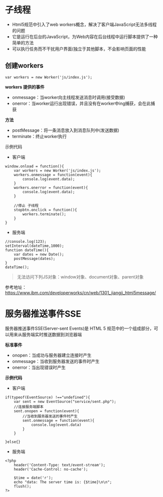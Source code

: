 # 子线程
- Html5规范中引入了web workers概念，解决了客户端JavaScript无法多线程的问题
- 它是运行在后台的JavaScript，为Web内容在后台线程中运行脚本提供了一种简单的方法
- 可以执行任务而不干扰用户界面(独立于其他脚本，不会影响页面的性能

## 创建workers
```
var workers = new Worker('js/index.js');
```
**workers 提供的事件**
- onmessage：当worker向主线程发送消息时调用(接受数据)
- onerror：当worker运行出现错误，并且没有在worker中ing捕获，会在此捕获

**方法**
- postMessage：将一条消息放入到消息队列中(发送数据)
- terminate：终止worker执行

示例代码

- 客户端
```
window.onload = function(){
	var workers = new Worker('js/index.js');
	workers.onmessage = function(event){
		console.log(event.data);
	}
	workers.onerror = function(event){
		console.log(event.data);
	}
	
	//停止 子线程
	stopbtn.onclick = function(){
		workers.terminate();
	}
}
```
- 服务端
```
//console.log(123);
setInterval(dateTime,1000);
function dateTime(){
	var dates = new Date();
	postMessage(dates);
}
dateTime();
```
> 无法访问下列JS对象：window对象、document对象、parent对象

参考地址：https://www.ibm.com/developerworks/cn/web/1301_jiangjj_html5message/


# 服务器推送事件SSE

服务器推送事件SSE(Server-sent Events)是 HTML 5 规范中的一个组成部分，可以用来从服务端实时推送数据到浏览器端


**标准事件**
- onopen：当成功与服务器建立连接时产生
- onmessage：当收到服务器发送的事件时产生
- onerror：当出现错误时产生

**示例代码**

- 客户端
```
if(typeof(EventSource) !=="undefined"){
	var sent = new EventSource("service/sent.php");
	//连接服务端脚本
	sent.onopen = function(event){
		//当收到服务器发送的事件时产生
		sent.onmessage = function(event){
			console.log(event.data)
		}
	}
	
}else{}
```
- 服务端
```
<?php
	header('Content-Type: text/event-stream');
	header('Cache-Control: no-cache');
	
	$time = date('r');
	echo "data: The server time is: {$time}\n\n";
	flush();
?>
```
